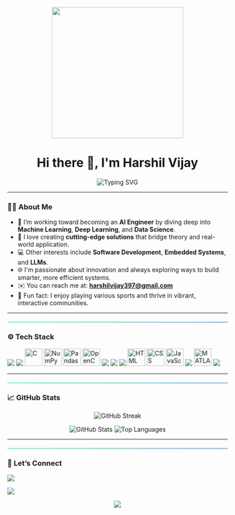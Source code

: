 <p align="center">
<img src="https://github.com/user-attachments/assets/735e3733-24ba-4e1d-b3e5-0534907e68aa" width="300px">
</p>




<h1 align="center">Hi there 👋, I'm Harshil Vijay</h1>

<p align="center">
  <img src="https://readme-typing-svg.herokuapp.com?font=Fira+Code&duration=3000&pause=1000&color=00BFFF&center=true&vCenter=true&width=435&lines=Aspiring+AI+Engineer;ML+%7C+DL+%7C+LLMs+Explorer" alt="Typing SVG" />
</p>

---

### 👨‍💻 About Me

- 🎯 I’m working toward becoming an **AI Engineer** by diving deep into **Machine Learning**, **Deep Learning**, and **Data Science**.
- 🧠 I love creating **cutting-edge solutions** that bridge theory and real-world application.
- 💻 Other interests include **Software Development**, **Embedded Systems**, and **LLMs**.
- 🌐 I'm passionate about innovation and always exploring ways to build smarter, more efficient systems.
- ✉️ You can reach me at: **harshilvijay397@gmail.com**
- 🏏 Fun fact: I enjoy playing various sports and thrive in vibrant, interactive communities.

---

<hr style="border: none; height: 1px; background: linear-gradient(to right, #00f260, #0575e6); margin: 20px 0;" />


### ⚙️ Tech Stack

<p>
  <img src="https://img.shields.io/badge/Python-3670A0?style=for-the-badge&logo=python&logoColor=ffdd54"/>
  <img src="https://img.shields.io/badge/C++-00599C?style=for-the-badge&logo=c%2B%2B&logoColor=white"/>
  <img src="https://cdn.jsdelivr.net/gh/devicons/devicon/icons/c/c-original.svg" alt="C" width="40" height="40"/>
  <img src="https://cdn.jsdelivr.net/gh/devicons/devicon/icons/numpy/numpy-original.svg" alt="NumPy" width="40" height="40"/>
  <img src="https://cdn.jsdelivr.net/gh/devicons/devicon/icons/pandas/pandas-original.svg" alt="Pandas" width="40" height="40"/>
  <img src="https://cdn.jsdelivr.net/gh/devicons/devicon/icons/opencv/opencv-original.svg" alt="OpenCV" width="40" height="40"/>
  <img src="https://img.shields.io/badge/TensorFlow-FF6F00?style=for-the-badge&logo=TensorFlow&logoColor=white"/>
  <img src="https://img.shields.io/badge/PyTorch-EE4C2C?style=for-the-badge&logo=PyTorch&logoColor=white"/>
  <img src="https://img.shields.io/badge/Jupyter-F37626?style=for-the-badge&logo=Jupyter&logoColor=white"/>
  <img src="https://cdn.jsdelivr.net/gh/devicons/devicon/icons/html5/html5-original.svg" alt="HTML" width="40" height="40"/>
  <img src="https://cdn.jsdelivr.net/gh/devicons/devicon/icons/css3/css3-original.svg" alt="CSS" width="40" height="40"/>
  <img src="https://cdn.jsdelivr.net/gh/devicons/devicon/icons/javascript/javascript-original.svg" alt="JavaScript" width="40" height="40"/>
  <img src="https://img.shields.io/badge/Arduino-00979D?style=for-the-badge&logo=Arduino&logoColor=white"/>
  <img src="https://cdn.jsdelivr.net/gh/devicons/devicon/icons/matlab/matlab-original.svg" alt="MATLAB" width="40" height="40"/>
  <img src="https://img.shields.io/badge/Linux-FCC624?style=for-the-badge&logo=linux&logoColor=black"/>

</p>

---

<hr style="border: none; height: 1px; background: linear-gradient(to right, #00f260, #0575e6); margin: 20px 0;" />


### 📈 GitHub Stats

<p align="center">
  <img src="https://github-readme-streak-stats.herokuapp.com/?user=HarshilVj&theme=tokyonight" alt="GitHub Streak" />
</p>

<p align="center">
  <img src="https://github-readme-stats.vercel.app/api?username=HarshilVj&show_icons=true&theme=radical" alt="GitHub Stats" />
  <img src="https://github-readme-stats.vercel.app/api/top-langs/?username=HarshilVj&layout=compact&theme=radical" alt="Top Languages" />
</p>

---

<hr style="border: none; height: 1px; background: linear-gradient(to right, #00f260, #0575e6); margin: 20px 0;" />


### 🤝 Let’s Connect

<p>
  <a href="mailto:harshilvijay397@gmail.com"><img src="https://img.shields.io/badge/Gmail-D14836?style=for-the-badge&logo=gmail&logoColor=white"/></a>
  
  <a href="https://www.linkedin.com/in/harshil-vijay-4168802a0" target="_blank"><img src="https://img.shields.io/badge/LinkedIn-blue?style=for-the-badge&logo=linkedin&logoColor=white"/></a>
</p>



<p align="center">
  <img src="https://readme-typing-svg.herokuapp.com?font=Fira+Code&weight=500&size=20&duration=3000&pause=1000&color=27F779&center=true&vCenter=true&width=435&lines=Welcome+to+Harshil's+GitHub+Terminal;AI+Engineer+in+the+Making;Stay+Curious+%26+Keep+Building!",width="100%">
</p>

